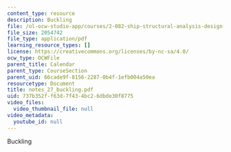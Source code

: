 ```yaml
---
content_type: resource
description: Buckling
file: /ol-ocw-studio-app/courses/2-082-ship-structural-analysis-design-13-122-spring-2003/737b352ff63d7f434bc26dbde30f8775_notes_27_buckling.pdf
file_size: 2054742
file_type: application/pdf
learning_resource_types: []
license: https://creativecommons.org/licenses/by-nc-sa/4.0/
ocw_type: OCWFile
parent_title: Calendar
parent_type: CourseSection
parent_uid: 66cade9f-8156-2287-0b4f-1efb004a50ea
resourcetype: Document
title: notes_27_buckling.pdf
uid: 737b352f-f63d-7f43-4bc2-6dbde30f8775
video_files:
  video_thumbnail_file: null
video_metadata:
  youtube_id: null
---
```

Buckling
